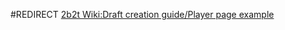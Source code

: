 #REDIRECT [2b2t Wiki:Draft creation guide/Player page example](https://2b2t.miraheze.org/wiki/2b2t_Wiki:Draft_creation_guide%2FPlayer_page_example)